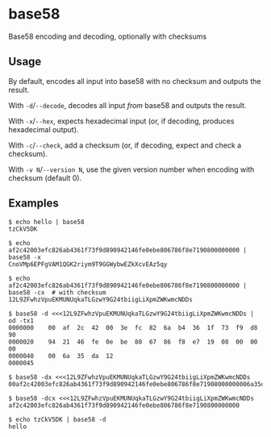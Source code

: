 # base58

Base58 encoding and decoding, optionally with checksums

## Usage

By default, encodes all input into base58 with no checksum and outputs the result.

With `-d`/`--decode`, decodes all input _from_ base58 and outputs the result.

With `-x`/`--hex`, expects hexadecimal input (or, if decoding, produces hexadecimal output).

With `-c`/`--check`, add a checksum (or, if decoding, expect and check a checksum).

With `-v N`/`--version N`, use the given version number when encoding with checksum (default 0).

## Examples

```
$ echo hello | base58
tzCkV5DK

$ echo af2c42003efc826ab4361f73f9d890942146fe0ebe806786f8e7190800000000 | base58 -x
CnoVMp6EPFgVAM1QGK2riym9T9GGWybwEZkXcvEAz5qy

$ echo af2c42003efc826ab4361f73f9d890942146fe0ebe806786f8e7190800000000 | base58 -cx  # with checksum
12L9ZFwhzVpuEKMUNUqkaTLGzwY9G24tbiigLiXpmZWKwmcNDDs

$ base58 -d <<<12L9ZFwhzVpuEKMUNUqkaTLGzwY9G24tbiigLiXpmZWKwmcNDDs | od -tx1
0000000    00  af  2c  42  00  3e  fc  82  6a  b4  36  1f  73  f9  d8  90
0000020    94  21  46  fe  0e  be  80  67  86  f8  e7  19  08  00  00  00
0000040    00  6a  35  da  12
0000045

$ base58 -dx <<<12L9ZFwhzVpuEKMUNUqkaTLGzwY9G24tbiigLiXpmZWKwmcNDDs
00af2c42003efc826ab4361f73f9d890942146fe0ebe806786f8e71908000000006a35da12

$ base58 -dcx <<<12L9ZFwhzVpuEKMUNUqkaTLGzwY9G24tbiigLiXpmZWKwmcNDDs
af2c42003efc826ab4361f73f9d890942146fe0ebe806786f8e7190800000000

$ echo tzCkV5DK | base58 -d
hello
```
